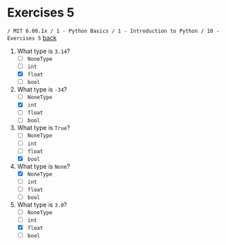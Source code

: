 # Exercises 5
`/ MIT 6.00.1x / 1 - Python Basics / 1 - Introduction to Python / 10 - Exercises 5` [back](./)

1. What type is `3.14`?
	- [ ] `NoneType`
	- [ ] `int`
	- [x] `float`
	- [ ] `bool`

2. What type is `-34`?
	- [ ] `NoneType`
	- [x] `int`
	- [ ] `float`
	- [ ] `bool`

3. What type is `True`?
	- [ ] `NoneType`
	- [ ] `int`
	- [ ] `float`
	- [x] `bool`

4. What type is `None`?
	- [x] `NoneType`
	- [ ] `int`
	- [ ] `float`
	- [ ] `bool`

5. What type is `3.0`?
	- [ ] `NoneType`
	- [ ] `int`
	- [x] `float`
	- [ ] `bool`